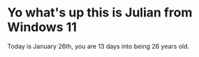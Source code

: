 # Yo what's up this is Julian from Windows 11

Today is January 26th, you are 13 days into being 26 years old.
